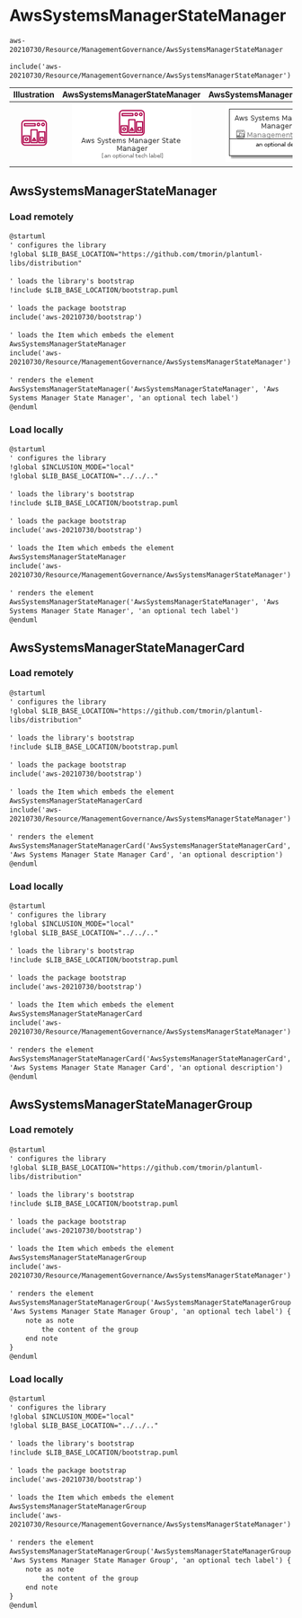 # AwsSystemsManagerStateManager


```text
aws-20210730/Resource/ManagementGovernance/AwsSystemsManagerStateManager
```

```text
include('aws-20210730/Resource/ManagementGovernance/AwsSystemsManagerStateManager')
```



| Illustration | AwsSystemsManagerStateManager | AwsSystemsManagerStateManagerCard | AwsSystemsManagerStateManagerGroup |
| :---: | :---: | :---: | :---: |
| ![illustration for Illustration](../../../aws-20210730/Resource/ManagementGovernance/AwsSystemsManagerStateManager.png) | ![illustration for AwsSystemsManagerStateManager](../../../aws-20210730/Resource/ManagementGovernance/AwsSystemsManagerStateManager.Local.png) | ![illustration for AwsSystemsManagerStateManagerCard](../../../aws-20210730/Resource/ManagementGovernance/AwsSystemsManagerStateManagerCard.Local.png) | ![illustration for AwsSystemsManagerStateManagerGroup](../../../aws-20210730/Resource/ManagementGovernance/AwsSystemsManagerStateManagerGroup.Local.png) |




## AwsSystemsManagerStateManager

### Load remotely
```plantuml
@startuml
' configures the library
!global $LIB_BASE_LOCATION="https://github.com/tmorin/plantuml-libs/distribution"

' loads the library's bootstrap
!include $LIB_BASE_LOCATION/bootstrap.puml

' loads the package bootstrap
include('aws-20210730/bootstrap')

' loads the Item which embeds the element AwsSystemsManagerStateManager
include('aws-20210730/Resource/ManagementGovernance/AwsSystemsManagerStateManager')

' renders the element
AwsSystemsManagerStateManager('AwsSystemsManagerStateManager', 'Aws Systems Manager State Manager', 'an optional tech label')
@enduml
```

### Load locally
```plantuml
@startuml
' configures the library
!global $INCLUSION_MODE="local"
!global $LIB_BASE_LOCATION="../../.."

' loads the library's bootstrap
!include $LIB_BASE_LOCATION/bootstrap.puml

' loads the package bootstrap
include('aws-20210730/bootstrap')

' loads the Item which embeds the element AwsSystemsManagerStateManager
include('aws-20210730/Resource/ManagementGovernance/AwsSystemsManagerStateManager')

' renders the element
AwsSystemsManagerStateManager('AwsSystemsManagerStateManager', 'Aws Systems Manager State Manager', 'an optional tech label')
@enduml
```

## AwsSystemsManagerStateManagerCard

### Load remotely
```plantuml
@startuml
' configures the library
!global $LIB_BASE_LOCATION="https://github.com/tmorin/plantuml-libs/distribution"

' loads the library's bootstrap
!include $LIB_BASE_LOCATION/bootstrap.puml

' loads the package bootstrap
include('aws-20210730/bootstrap')

' loads the Item which embeds the element AwsSystemsManagerStateManagerCard
include('aws-20210730/Resource/ManagementGovernance/AwsSystemsManagerStateManager')

' renders the element
AwsSystemsManagerStateManagerCard('AwsSystemsManagerStateManagerCard', 'Aws Systems Manager State Manager Card', 'an optional description')
@enduml
```

### Load locally
```plantuml
@startuml
' configures the library
!global $INCLUSION_MODE="local"
!global $LIB_BASE_LOCATION="../../.."

' loads the library's bootstrap
!include $LIB_BASE_LOCATION/bootstrap.puml

' loads the package bootstrap
include('aws-20210730/bootstrap')

' loads the Item which embeds the element AwsSystemsManagerStateManagerCard
include('aws-20210730/Resource/ManagementGovernance/AwsSystemsManagerStateManager')

' renders the element
AwsSystemsManagerStateManagerCard('AwsSystemsManagerStateManagerCard', 'Aws Systems Manager State Manager Card', 'an optional description')
@enduml
```

## AwsSystemsManagerStateManagerGroup

### Load remotely
```plantuml
@startuml
' configures the library
!global $LIB_BASE_LOCATION="https://github.com/tmorin/plantuml-libs/distribution"

' loads the library's bootstrap
!include $LIB_BASE_LOCATION/bootstrap.puml

' loads the package bootstrap
include('aws-20210730/bootstrap')

' loads the Item which embeds the element AwsSystemsManagerStateManagerGroup
include('aws-20210730/Resource/ManagementGovernance/AwsSystemsManagerStateManager')

' renders the element
AwsSystemsManagerStateManagerGroup('AwsSystemsManagerStateManagerGroup', 'Aws Systems Manager State Manager Group', 'an optional tech label') {
    note as note
        the content of the group
    end note
}
@enduml
```

### Load locally
```plantuml
@startuml
' configures the library
!global $INCLUSION_MODE="local"
!global $LIB_BASE_LOCATION="../../.."

' loads the library's bootstrap
!include $LIB_BASE_LOCATION/bootstrap.puml

' loads the package bootstrap
include('aws-20210730/bootstrap')

' loads the Item which embeds the element AwsSystemsManagerStateManagerGroup
include('aws-20210730/Resource/ManagementGovernance/AwsSystemsManagerStateManager')

' renders the element
AwsSystemsManagerStateManagerGroup('AwsSystemsManagerStateManagerGroup', 'Aws Systems Manager State Manager Group', 'an optional tech label') {
    note as note
        the content of the group
    end note
}
@enduml
```

